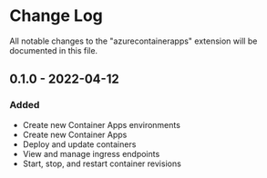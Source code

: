 <!-- markdownlint-disable MD024 -->

# Change Log

All notable changes to the "azurecontainerapps" extension will be documented in this file.

## 0.1.0 - 2022-04-12

### Added

- Create new Container Apps environments
- Create new Container Apps
- Deploy and update containers
- View and manage ingress endpoints
- Start, stop, and restart container revisions
